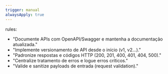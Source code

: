 ```yaml
---
trigger: manual
alwaysApply: true
---
```

rules:
  - "Documente APIs com OpenAPI/Swagger e mantenha a documentação atualizada."
  - "Implemente versionamento de API desde o início (v1, v2...)."
  - "Padronize respostas e códigos HTTP (200, 201, 400, 401, 404, 500)."
  - "Centralize tratamento de erros e logue erros críticos."
  - "Valide e sanitize payloads de entrada (request validation)."
